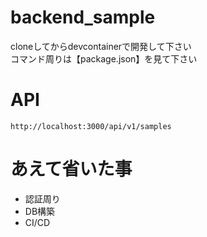 # backend_sample

cloneしてからdevcontainerで開発して下さい  
コマンド周りは【package.json】を見て下さい

# API
```
http://localhost:3000/api/v1/samples
```

# あえて省いた事
* 認証周り
* DB構築
* CI/CD
